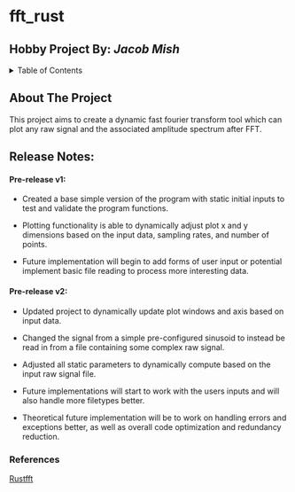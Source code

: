 # fft_rust
## Hobby Project By: *Jacob Mish*

<!-- TABLE OF CONTENTS -->
<details>
  <summary>Table of Contents</summary>
  <ol>
    <li>
      <a href="#about-the-project">About The Project</a>
    </li>
    <li>
      <a href="#release-notes">Release Notes</a>
      <ul>
        <li><a href="#pre-release-v1">Pre-v1</a></li>
      </ul>
    </li>
    <li>
      <a href="#references">References</a>
    </li>
    
    
  </ol>
</details>

## About The Project

This project aims to create a dynamic fast fourier transform tool which can plot any raw signal and the associated amplitude spectrum after FFT.


## Release Notes:

#### Pre-release v1:

- Created a base simple version of the program with static initial inputs to test and validate the program functions. 
- Plotting functionality is able to dynamically adjust plot x and y dimensions based on the input data, sampling rates, and number of points.

- Future implementation will begin to add forms of user input or potential implement basic file reading to process more interesting data.

#### Pre-release v2:

- Updated project to dynamically update plot windows and axis based on input data.
- Changed the signal from a simple pre-configured sinusoid to instead be read in from a file containing some complex raw signal.
- Adjusted all static parameters to dynamically compute based on the input raw signal file.

- Future implementations will start to work with the users inputs and will also handle more filetypes better.
- Theoretical future implementation will be to work on handling errors and exceptions better, as well as overall code optimization and redundancy reduction.


### References

[Rustfft](https://docs.rs/rustfft/latest/rustfft/)

